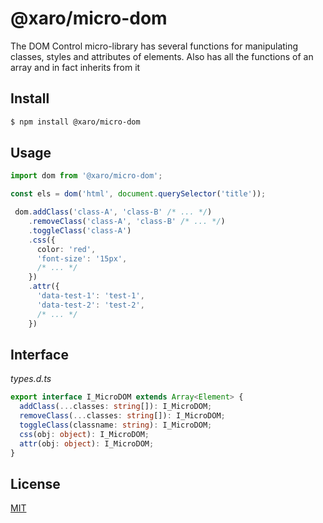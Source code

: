 # @xaro/micro-dom

The DOM Control micro-library has several functions for manipulating classes, styles and attributes of elements. Also has all the functions of an array and in fact inherits from it

## Install

```sh
$ npm install @xaro/micro-dom
```

## Usage

```ts
import dom from '@xaro/micro-dom';

const els = dom('html', document.querySelector('title'));

 dom.addClass('class-A', 'class-B' /* ... */)
    .removeClass('class-A', 'class-B' /* ... */)
    .toggleClass('class-A')
    .css({
      color: 'red',
      'font-size': '15px',
      /* ... */
    })
    .attr({
      'data-test-1': 'test-1',
      'data-test-2': 'test-2',
      /* ... */
    })
```

## Interface

*types.d.ts*
```ts
export interface I_MicroDOM extends Array<Element> {
  addClass(...classes: string[]): I_MicroDOM;
  removeClass(...classes: string[]): I_MicroDOM;
  toggleClass(classname: string): I_MicroDOM;
  css(obj: object): I_MicroDOM;
  attr(obj: object): I_MicroDOM;
}
```

## License
[MIT](LICENSE)